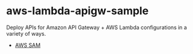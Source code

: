 # aws-lambda-apigw-sample

Deploy APIs for Amazon API Gateway + AWS Lambda configurations in a variety of ways.

- [AWS SAM](./SAM)